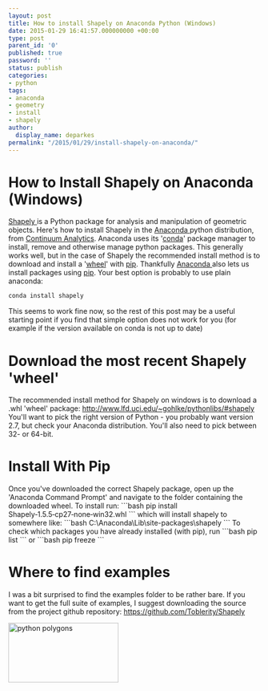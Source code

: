 ```yaml
---
layout: post
title: How to install Shapely on Anaconda Python (Windows)
date: 2015-01-29 16:41:57.000000000 +00:00
type: post
parent_id: '0'
published: true
password: ''
status: publish
categories:
- python
tags:
- anaconda
- geometry
- install
- shapely
author:
  display_name: deparkes
permalink: "/2015/01/29/install-shapely-on-anaconda/"
---
```

<h1>How to Install Shapely on Anaconda (Windows)</h1>
<a href="https://pypi.python.org/pypi/Shapely">Shapely </a>is a Python package for analysis and manipulation of geometric objects.
Here's how to install Shapely in the <a href="https://store.continuum.io/cshop/anaconda/">Anaconda </a>python distribution, from <a href="http://www.continuum.io/">Continuum Analytics</a>.
Anaconda uses its '<a href="http://conda.pydata.org/docs/">conda</a>' package manager to install, remove and otherwise manage python packages. This generally works well, but in the case of Shapely the recommended install method is to download and install a '<a href="https://wheel.readthedocs.org/en/latest/">wheel</a>' with <a href="https://pypi.python.org/pypi/pip">pip</a>.
Thankfully <a href="https://store.continuum.io/cshop/anaconda/">Anaconda </a>also lets us install packages using <a href="https://pypi.python.org/pypi/pip">pip</a>.
Your best option is probably to use plain anaconda:

```python
conda install shapely
```

This seems to work fine now, so the rest of this post may be a useful starting point if you find that simple option does not work for you (for example if the version available on conda is not up to date)
<h1>Download the most recent Shapely 'wheel'</h1>
The recommended install method for Shapely on windows is to download a .whl 'wheel' package: <a href="http://www.lfd.uci.edu/~gohlke/pythonlibs/#shapely">http://www.lfd.uci.edu/~gohlke/pythonlibs/#shapely</a>
You'll want to pick the right version of Python - you probably want version 2.7, but check your Anaconda distribution. You'll also need to pick between 32- or 64-bit.
<h1>Install With Pip</h1>
Once you've downloaded the correct Shapely package, open up the 'Anaconda Command Prompt' and navigate to the folder containing the downloaded wheel.
To install run:
```bash
pip install Shapely‑1.5.5‑cp27‑none‑win32.whl
```
which will install shapely to somewhere like:
```bash
C:\Anaconda\Lib\site-packages\shapely
```
To check which packages you have already installed (with pip), run
```bash
pip list
```
or
```bash
pip freeze
```
<h1>Where to find examples</h1>
I was a bit surprised to find the examples folder to be rather bare.
If you want to get the full suite of examples, I suggest downloading the source from the project github repository: <a href="https://github.com/Toblerity/Shapely">https://github.com/Toblerity/Shapely</a>

<a href="{{site.baseurl}}/python-polygons/"><img class="aligncenter wp-image-1479" src="{{site.baseurl}}/assets/2015/01/path4186-300x162.png" alt="python polygons" width="220" height="119"></a>
